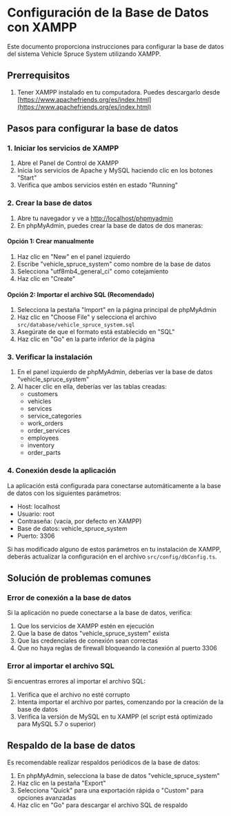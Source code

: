 
# Configuración de la Base de Datos con XAMPP

Este documento proporciona instrucciones para configurar la base de datos del sistema Vehicle Spruce System utilizando XAMPP.

## Prerrequisitos

1. Tener XAMPP instalado en tu computadora. Puedes descargarlo desde [https://www.apachefriends.org/es/index.html](https://www.apachefriends.org/es/index.html)

## Pasos para configurar la base de datos

### 1. Iniciar los servicios de XAMPP

1. Abre el Panel de Control de XAMPP
2. Inicia los servicios de Apache y MySQL haciendo clic en los botones "Start"
3. Verifica que ambos servicios estén en estado "Running"

### 2. Crear la base de datos

1. Abre tu navegador y ve a [http://localhost/phpmyadmin](http://localhost/phpmyadmin)
2. En phpMyAdmin, puedes crear la base de datos de dos maneras:

#### Opción 1: Crear manualmente
1. Haz clic en "New" en el panel izquierdo
2. Escribe "vehicle_spruce_system" como nombre de la base de datos
3. Selecciona "utf8mb4_general_ci" como cotejamiento
4. Haz clic en "Create"

#### Opción 2: Importar el archivo SQL (Recomendado)
1. Selecciona la pestaña "Import" en la página principal de phpMyAdmin
2. Haz clic en "Choose File" y selecciona el archivo `src/database/vehicle_spruce_system.sql`
3. Asegúrate de que el formato está establecido en "SQL"
4. Haz clic en "Go" en la parte inferior de la página

### 3. Verificar la instalación

1. En el panel izquierdo de phpMyAdmin, deberías ver la base de datos "vehicle_spruce_system"
2. Al hacer clic en ella, deberías ver las tablas creadas:
   - customers
   - vehicles
   - services
   - service_categories
   - work_orders
   - order_services
   - employees
   - inventory
   - order_parts

### 4. Conexión desde la aplicación

La aplicación está configurada para conectarse automáticamente a la base de datos con los siguientes parámetros:
- Host: localhost
- Usuario: root
- Contraseña: (vacía, por defecto en XAMPP)
- Base de datos: vehicle_spruce_system
- Puerto: 3306

Si has modificado alguno de estos parámetros en tu instalación de XAMPP, deberás actualizar la configuración en el archivo `src/config/dbConfig.ts`.

## Solución de problemas comunes

### Error de conexión a la base de datos

Si la aplicación no puede conectarse a la base de datos, verifica:
1. Que los servicios de XAMPP estén en ejecución
2. Que la base de datos "vehicle_spruce_system" exista
3. Que las credenciales de conexión sean correctas
4. Que no haya reglas de firewall bloqueando la conexión al puerto 3306

### Error al importar el archivo SQL

Si encuentras errores al importar el archivo SQL:
1. Verifica que el archivo no esté corrupto
2. Intenta importar el archivo por partes, comenzando por la creación de la base de datos
3. Verifica la versión de MySQL en tu XAMPP (el script está optimizado para MySQL 5.7 o superior)

## Respaldo de la base de datos

Es recomendable realizar respaldos periódicos de la base de datos:
1. En phpMyAdmin, selecciona la base de datos "vehicle_spruce_system"
2. Haz clic en la pestaña "Export"
3. Selecciona "Quick" para una exportación rápida o "Custom" para opciones avanzadas
4. Haz clic en "Go" para descargar el archivo SQL de respaldo
